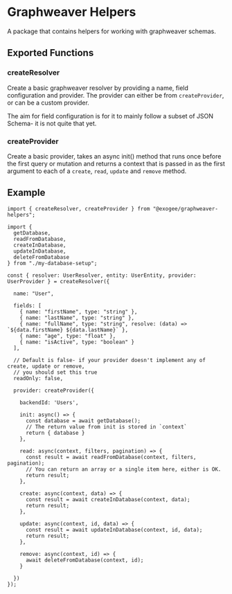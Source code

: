 # Graphweaver Helpers

A package that contains helpers for working with graphweaver schemas.

## Exported Functions

### createResolver

Create a basic graphweaver resolver by providing a name, field configuration and provider.
The provider can either be from `createProvider`, or can be a custom provider.

The aim for field configuration is for it to mainly follow a subset of JSON Schema- it is not quite that yet.

### createProvider

Create a basic provider, takes an async init() method that runs once before the first query or mutation and returns a context that is passed in as the first argument to each of a `create`, `read`, `update` and `remove` method.

## Example

```
import { createResolver, createProvider } from "@exogee/graphweaver-helpers";

import {
  getDatabase,
  readFromDatabase,
  createInDatabase,
  updateInDatabase,
  deleteFromDatabase
} from "./my-database-setup";

const { resolver: UserResolver, entity: UserEntity, provider: UserProvider } = createResolver({

  name: "User",

  fields: [
    { name: "firstName", type: "string" },
    { name: "lastName", type: "string" },
    { name: "fullName", type: "string", resolve: (data) => `${data.firstName} ${data.lastName}` },
    { name: "age", type: "float" },
    { name: "isActive", type: "boolean" }
  ],

  // Default is false- if your provider doesn't implement any of create, update or remove,
  // you should set this true
  readOnly: false,

  provider: createProvider({

    backendId: 'Users',

    init: async() => {
      const database = await getDatabase();
      // The return value from init is stored in `context`
      return { database }
    },

    read: async(context, filters, pagination) => {
      const result = await readFromDatabase(context, filters, pagination);
      // You can return an array or a single item here, either is OK.
      return result;
    },

    create: async(context, data) => {
      const result = await createInDatabase(context, data);
      return result;
    },

    update: async(context, id, data) => {
      const result = await updateInDatabase(context, id, data);
      return result;
    },

    remove: async(context, id) => {
      await deleteFromDatabase(context, id);
    }

  })
});
```
